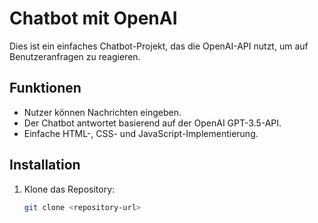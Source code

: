 # Chatbot mit OpenAI

Dies ist ein einfaches Chatbot-Projekt, das die OpenAI-API nutzt, um auf Benutzeranfragen zu reagieren.

## Funktionen

- Nutzer können Nachrichten eingeben.
- Der Chatbot antwortet basierend auf der OpenAI GPT-3.5-API.
- Einfache HTML-, CSS- und JavaScript-Implementierung.

## Installation

1. Klone das Repository:
   ```bash
   git clone <repository-url>
